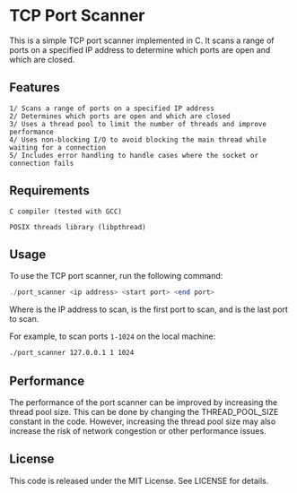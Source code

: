 # TCP Port Scanner
This is a simple TCP port scanner implemented in C. It scans a range of ports on a specified IP address to determine which ports are open and which are closed.

## Features
    
    1/ Scans a range of ports on a specified IP address
    2/ Determines which ports are open and which are closed
    3/ Uses a thread pool to limit the number of threads and improve performance
    4/ Uses non-blocking I/O to avoid blocking the main thread while waiting for a connection
    5/ Includes error handling to handle cases where the socket or connection fails

## Requirements

    C compiler (tested with GCC)
 
    POSIX threads library (libpthread)

## Usage

To use the TCP port scanner, run the following command:

``` php
./port_scanner <ip address> <start port> <end port>
```

Where <ip address> is the IP address to scan, <start port> is the first port to scan, and <end port> is the last port to scan.

For example, to scan ports `1-1024` on the local machine:

``` bash
./port_scanner 127.0.0.1 1 1024
```
  
## Performance
The performance of the port scanner can be improved by increasing the thread pool size. This can be done by changing the THREAD_POOL_SIZE constant in the code. However, increasing the thread pool size may also increase the risk of network congestion or other performance issues.

## License
This code is released under the MIT License. See LICENSE for details.
